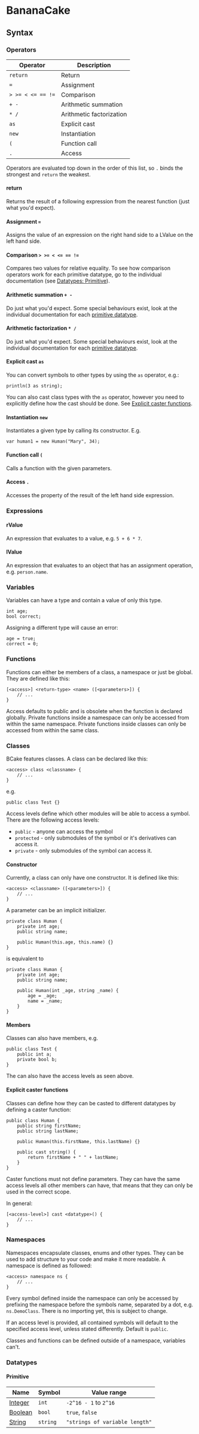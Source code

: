 # BananaCake

## Syntax

### Operators

| Operator          | Description              |
|-------------------|--------------------------|
| `return`          | Return                   |
| `=`               | Assignment               |
| `> >= < <= == !=` | Comparison               |
| `+ -`             | Arithmetic summation     |
| `* /`             | Arithmetic factorization |
| `as`              | Explicit cast            |
| `new`             | Instantiation            |
| `(`               | Function call            |
| `.`               | Access                   |

Operators are evaluated top down in the order of this list, so `.` binds the strongest and `return` the weakest.

#### return

Returns the result of a following expression from the nearest function (just what you'd expect).

#### Assignment `=`

Assigns the value of an expression on the right hand side to a LValue on the left hand side.

#### Comparison `> >= < <= == !=`

Compares two values for relative equality. To see how comparison operators work for each primitive datatype, go to the individual documentation (see [Datatypes: Primitive](#datatypes-primitive)).

#### Arithmetic summation `+ -`

Do just what you'd expect. Some special behaviours exist, look at the individual documentation for each [primitive datatype](#datatypes-primitive).

#### Arithmetic factorization `* /`

Do just what you'd expect. Some special behaviours exist, look at the individual documentation for each [primitive datatype](#datatypes-primitive).

#### Explicit cast `as`

You can convert symbols to other types by using the `as` operator, e.g.:

```
println(3 as string);
```

You can also cast class types with the `as` operator, however you need to explicitly define how the cast should be done. See [Explicit caster functions](#Explicit-caster-functions).

#### Instantiation `new`

Instantiates a given type by calling its constructor. E.g.
```
var human1 = new Human("Mary", 34);
```

#### Function call `(`

Calls a function with the given parameters.

#### Access `.`

Accesses the property of the result of the left hand side expression.

### Expressions

#### rValue

An expression that evaluates to a value, e.g. `5 + 6 * 7`.

#### lValue

An expression that evaluates to an object that has an assignment operation, e.g. `person.name`.

### Variables

Variables can have a type and contain a value of only this type.
```
int age;
bool correct;
```

Assigning a different type will cause an error:
```
age = true;
correct = 0;
```

### Functions

Functions can either be members of a class, a namespace or just be global. They are defined like this:
```
[<access>] <return-type> <name> ([<parameters>]) {
    // ...
}
```

Access defaults to public and is obsolete when the function is declared globally.
Private functions inside a namespace can only be accessed from within the same namespace.
Private functions inside classes can only be accessed from within the same class.

### Classes

BCake features classes. A class can be declared like this:
```
<access> class <classname> {
    // ...
}
```
e.g.
```
public class Test {}
```

Access levels define which other modules will be able to access a symbol. There are the following access levels:
- `public` - anyone can access the symbol
- `protected` - only submodules of the symbol or it's derivatives can access it.
- `private` - only submodules of the symbol can access it.

#### Constructor

Currently, a class can only have one constructor. It is defined like this:
```
<access> <classname> ([<parameters>]) {
    // ...
}
```

A parameter can be an implicit initializer.
```
private class Human {
    private int age;
    public string name;

    public Human(this.age, this.name) {}
}
```
is equivalent to
```
private class Human {
    private int age;
    public string name;

    public Human(int _age, string _name) {
        age = _age;
        name = _name;
    }
}
```

#### Members

Classes can also have members, e.g.
```
public class Test {
    public int a;
    private bool b;
}
```

The can also have the access levels as seen above.

#### Explicit caster functions

Classes can define how they can be casted to different datatypes by defining a caster function:

```
public class Human {
    public string firstName;
    public string lastName;

    public Human(this.firstName, this.lastName) {}

    public cast string() {
        return firstName + " " + lastName;
    }
}
```

Caster functions must not define parameters. They can have the same access levels all other members can have, that means that they can only be used in the correct scope.

In general:

```
[<access-level>] cast <datatype>() {
    // ...
}
```

### Namespaces

Namespaces encapsulate classes, enums and other types. They can be used to add structure to your code and make it more readable. A namespace is defined as followed:

```
<access> namespace ns {
    // ...
}
```

Every symbol defined inside the namespace can only be accessed by prefixing the namespace before the symbols name, separated by a dot, e.g. `ns.DemoClass`. There is no importing yet, this is subject to change.

If an access level is provided, all contained symbols will default to the specified access level, unless stated differently. Default is `public`.

Classes and functions can be defined outside of a namespace, variables can't.

### Datatypes

#### Primitive
<a name="datatypes-primitive"></a>

| Name | Symbol | Value range |
|-|-|-|
| [Integer](docs/datatypes/INT.md) | `int` | `-2^16 - 1` to `2^16` |
| [Boolean](docs/datatypes/BOOL.md) | `bool` | `true`, `false` |
| [String](docs/datatypes/STRING.md) | `string` | `"strings of variable length"` |